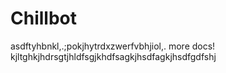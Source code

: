 # Chillbot
asdftyhbnkl,.;pokjhytrdxzwerfvbhjiol,.
more docs!
kjltghkjhdrsgtjhldfsgjkhdfsagkjhsdfagkjhsdfgdfshj
